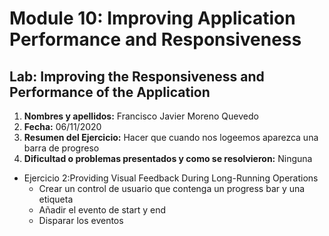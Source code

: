 # Module 10: Improving Application Performance and Responsiveness

## Lab: Improving the Responsiveness and Performance of the Application

1. **Nombres y apellidos:** Francisco Javier Moreno Quevedo
2. **Fecha:** 06/11/2020
3. **Resumen del Ejercicio:** Hacer que cuando nos logeemos aparezca una barra de progreso 
4. **Dificultad o problemas presentados y como se resolvieron:** Ninguna

- Ejercicio 2:Providing Visual Feedback During Long-Running Operations
  - Crear un control de usuario que contenga un progress bar y una etiqueta
  - Añadir el evento de start y end 
  - Disparar los eventos

